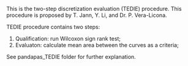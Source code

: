 This is the two-step discretization evaluation (TEDIE) procedure. This procedure is proposed by T. Jann, Y. Li, and Dr. P. Vera-Licona. 

TEDIE procedure contains two steps: 
1. Qualification: run Wilcoxon sign rank test; 
2. Evaluaton: calculate mean area between the curves as a criteria; 

See pandapas_TEDIE folder for further explanation. 